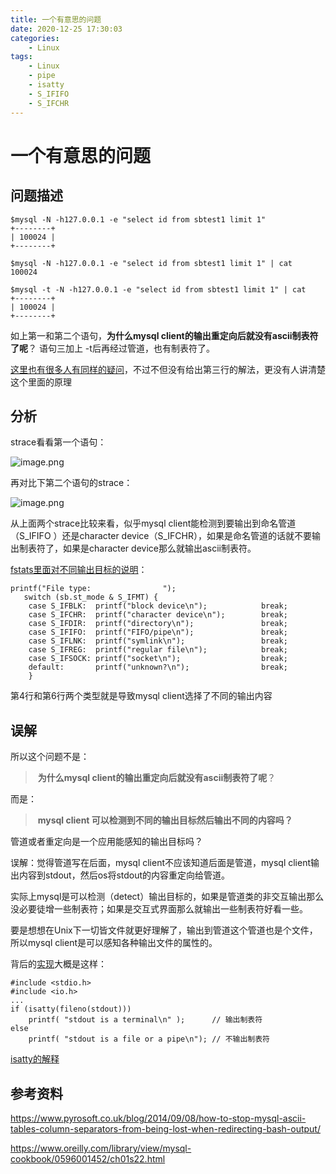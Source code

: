 ```yaml
---
title: 一个有意思的问题
date: 2020-12-25 17:30:03
categories:
    - Linux
tags:
    - Linux
    - pipe
    - isatty
    - S_IFIFO
    - S_IFCHR
---
```


# 一个有意思的问题

## 问题描述

```
$mysql -N -h127.0.0.1 -e "select id from sbtest1 limit 1"
+--------+
| 100024 |
+--------+

$mysql -N -h127.0.0.1 -e "select id from sbtest1 limit 1" | cat
100024

$mysql -t -N -h127.0.0.1 -e "select id from sbtest1 limit 1" | cat
+--------+
| 100024 |
+--------+
```

如上第一和第二个语句，**为什么mysql client的输出重定向后就没有ascii制表符了呢**？ 语句三加上 -t后再经过管道，也有制表符了。

[这里也有很多人有同样的疑问](https://stackoverflow.com/questions/15640287/change-output-format-for-mysql-command-line-results-to-csv/17910254)，不过不但没有给出第三行的解法，更没有人讲清楚这个里面的原理

## 分析

strace看看第一个语句：

![image.png](https://ata2-img.oss-cn-zhangjiakou.aliyuncs.com/086f6cd952d2b91eae7eda6d576765f8.png)

再对比下第二个语句的strace：

![image.png](https://ata2-img.oss-cn-zhangjiakou.aliyuncs.com/984bcce23ff8766b52fdede8ff3eadec.png)

从上面两个strace比较来看，似乎mysql client能检测到要输出到命名管道（S_IFIFO ）还是character device（S_IFCHR），如果是命名管道的话就不要输出制表符了，如果是character device那么就输出ascii制表符。

[fstats里面对不同输出目标的说明](https://linux.die.net/man/2/fstat64)：

```
printf("File type:                ");
   switch (sb.st_mode & S_IFMT) {
    case S_IFBLK:  printf("block device\n");            break;
    case S_IFCHR:  printf("character device\n");        break;
    case S_IFDIR:  printf("directory\n");               break;
    case S_IFIFO:  printf("FIFO/pipe\n");               break;
    case S_IFLNK:  printf("symlink\n");                 break;
    case S_IFREG:  printf("regular file\n");            break;
    case S_IFSOCK: printf("socket\n");                  break;
    default:       printf("unknown?\n");                break;
    }
```

第4行和第6行两个类型就是导致mysql client选择了不同的输出内容

## 误解

所以这个问题不是： 

> ​       **为什么mysql client的输出重定向后就没有ascii制表符了呢**？

而是：

> ​		**mysql client 可以检测到不同的输出目标然后输出不同的内容吗？** 



管道或者重定向是一个应用能感知的输出目标吗？

误解：觉得管道写在后面，mysql client不应该知道后面是管道，mysql client输出内容到stdout，然后os将stdout的内容重定向给管道。

实际上mysql是可以检测（detect）输出目标的，如果是管道类的非交互输出那么没必要徒增一些制表符；如果是交互式界面那么就输出一些制表符好看一些。

要是想想在Unix下一切皆文件就更好理解了，输出到管道这个管道也是个文件，所以mysql client是可以感知各种输出文件的属性的。

背后的[实现](https://stackoverflow.com/questions/1312922/detect-if-stdin-is-a-terminal-or-pipe)大概是这样：

```
#include <stdio.h>
#include <io.h>
...    
if (isatty(fileno(stdout)))
    printf( "stdout is a terminal\n" );      // 输出制表符
else
    printf( "stdout is a file or a pipe\n"); // 不输出制表符
```

[isatty的解释](https://linux.die.net/man/3/isatty)

## 参考资料

https://www.pyrosoft.co.uk/blog/2014/09/08/how-to-stop-mysql-ascii-tables-column-separators-from-being-lost-when-redirecting-bash-output/

https://www.oreilly.com/library/view/mysql-cookbook/0596001452/ch01s22.html

